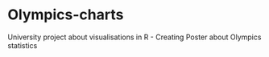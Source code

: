 # Olympics-charts
University project about visualisations in R - Creating Poster about Olympics statistics
